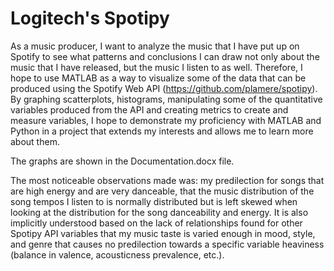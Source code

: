 # Logitech's Spotipy

As a music producer, I want to analyze the music that I have put up on Spotify to see what patterns and conclusions I can draw not only about the music that I have released, but the music I listen to as well. Therefore, I hope to use MATLAB as a way to visualize some of the data that can be produced using the Spotify Web API (https://github.com/plamere/spotipy). By graphing scatterplots, histograms, manipulating some of the quantitative variables produced from the API and creating metrics to create and measure variables, I hope to demonstrate my proficiency with MATLAB and Python in a project that extends my interests and allows me to learn more about them.

The graphs are shown in the Documentation.docx file.

The most noticeable observations made was: my predilection for songs that are high energy and are very danceable, that the music distribution of the song tempos I listen to is normally distributed but is left skewed when looking at the distribution for the song danceability and energy. It is also implicitly understood based on the lack of relationships found for other Spotipy API variables that my music taste is varied enough in mood, style, and genre that causes no predilection towards a specific variable heaviness (balance in valence, acousticness prevalence, etc.).
